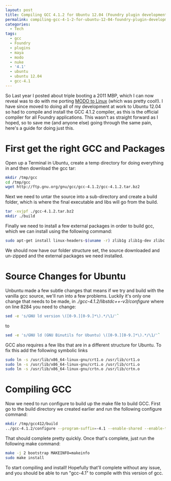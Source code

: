 ```yaml
---
layout: post
title: Compiling GCC 4.1.2 for Ubuntu 12.04 (Foundry plugin development)
permalink: compiling-gcc-4-1-2-for-ubuntu-12-04-foundry-plugin-development
categories:
  - Tech
tags:
  - gcc
  - Foundry
  - plugins
  - maya
  - modo
  - nuke
  - '4.1'
  - ubuntu
  - ubuntu 12.04
  - gcc-4.1
---
```


So Last year I posted about triple booting a 2011 MBP, which I can now reveal
was to do with me porting
[MODO to Linux](http://www.cgchannel.com/2013/03/luxology-previews-modo-for-linux/ "MODO to Linux")
(which was pretty cool!). I have since moved to doing all of my development at
work to Ubuntu 12.04 so had to compile and install the GCC 4.1.2 compiler, as
this is the official compiler for all Foundry applications. This wasn't as
straight forward as I hoped, so to save me (and anyone else) going through the
same pain, here's a guide for doing just this.

<!--more-->

# First get the right GCC and Packages

Open up a Terminal in Ubuntu, create a temp directory for doing everything in
and then download the gcc tar:

```bash
mkdir /tmp/gcc
cd /tmp/gcc
wget http://ftp.gnu.org/gnu/gcc/gcc-4.1.2/gcc-4.1.2.tar.bz2
```

Next we need to untar the source into a sub-directory and create a build folder,
which is where the final executable and libs will go from the build.

```bash
tar -xvjpf ./gcc-4.1.2.tar.bz2
mkdir ./build
```

Finally we need to install a few external packages in order to build gcc, which
we can install using the following command:

```bash
sudo apt-get install linux-headers-$(uname -r) zlib1g zlib1g-dev zlibc gcc-multilib
```

We should now have our folder structure set, the source downloaded and un-zipped
and the external packages we need installed.

# Source Changes for Ubuntu

Unbuntu made a few subtle changes that means if we try and build with the
vanilla gcc source, we'll run into a few problems. Luckily it's only one change
that needs to be made, in _./gcc-4.1.2/libstdc++-v3/configure_ where on line
8284 you need to change:

```bash
sed -e 's/GNU ld version \([0-9.][0-9.]*\).*/\1/'`
```

to

```bash
sed -e 's/GNU ld (GNU Binutils for Ubuntu) \([0-9.][0-9.]*\).*/\1/'`
```

GCC also requires a few libs that are in a different structure for Ubuntu. To
fix this add the following symbolic links

```bash
sudo ln -s /usr/lib/x86_64-linux-gnu/crt1.o /usr/lib/crt1.o
sudo ln -s /usr/lib/x86_64-linux-gnu/crti.o /usr/lib/crti.o
sudo ln -s /usr/lib/x86_64-linux-gnu/crtn.o /usr/lib/crtn.o
```

# Compiling GCC

Now we need to run configure to build up the make file to build GCC. First go to
the build directory we created earlier and run the following configure command:

```bash
mkdir /tmp/gcc412/build
../gcc-4.1.2/configure --program-suffix=-4.1 --enable-shared --enable-threads=posix --enable-checking=release --with-system-zlib --disable-libunwind-exceptions --enable-__cxa_atexit --enable-languages=c,c++ --disable-multilib
```

That should complete pretty quickly. Once that's complete, just run the
following make command:

```bash
make -j 2 bootstrap MAKEINFO=makeinfo
sudo make install
```

To start compiling and install! Hopefully that'll complete without any issue,
and you should be able to run "gcc-4.1" to compile with this version of gcc.
